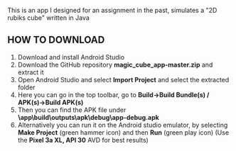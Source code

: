 This is an app I designed for an assignment in the past, simulates a "2D rubiks cube" written in Java


 ## HOW TO DOWNLOAD 
  1. Download and install Android Studio
  2. Download the GitHub repository **magic_cube_app-master.zip** and extract it
  3. Open Android Studio and select **Import Project** and select the extracted folder
  4. Here you can go in the top toolbar, go to **Build->Build Bundle(s) / APK(s)->Build APK(s)**
  5. Then you can find the APK file under **\app\build\outputs\apk\debug\app-debug.apk**
  6. Alternatively you can run it on the Android studio emulator, by selecting **Make Project** (green hammer icon) and then **Run** (green play icon) (Use the **Pixel 3a XL, API 30** AVD for best results)
